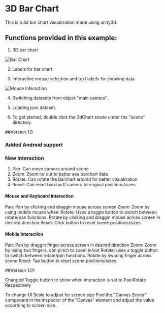 # 3D Bar Chart

This is a 3d bar chart visualization made using unity3d.

## Functions provided in this example:
1. 3D bar chart

![Bar Chart](https://github.com/ImmersiveAnalyticsUNCC/Immersive.Unity.Vis/blob/master/Android/3D_barChart/barchart.png)

2. Labels for bar chart

3. Interactive mouse selection and text labels for showing data

![Mouse Interaction](https://github.com/ImmersiveAnalyticsUNCC/Immersive.Unity.Vis/blob/master/Android/3D_barChart/barchart-interact.png)

4. Switching datasets from object "main camera".

5. Loading json dataset.

6. To get started, double click the 3dChart scene under the "scene" directory. 

##Version 1.0

### Added Android support

### New Interaction

1. Pan: Can move camera around scene
2. Zoom: Zoom in/ out to better see barchart data
3. Rotate: Can rotate the Barchart around for better visualization
4. Reset: Can reset barchart/ camera to original positions/sizes

#### Mouse and Keyboard Interaction

Pan: Pan by clicking and draggin mouse across screen
Zoom: Zoom by using middle mouse wheel
Rotate: Uses a toggle button to switch between rotate/pan functions. Rotate by clicking and draggin mouse across screen in desired direction
Reset: Click button to reset scene positions/sizes
 
#### Mobile Interaction

Pan: Pan by draggin finger across screen in desired direction
Zoom: Zoom by using two fingers, can pinch to zoom in/out
Rotate: uses a toggle button to switch between rotate/pan functions. Rotate by swiping finger across scene
Reset: Tap button to reset scene positions/sizes

##Version 1.01 

Changed Toggle button to show when interaction is set to Pan/Rotate Respectively

To change UI Scale to adjust for screen size Find the "Canvas Scaler" component in the inspector of the "Canvas" element and adjust the value according to screen size.

	
